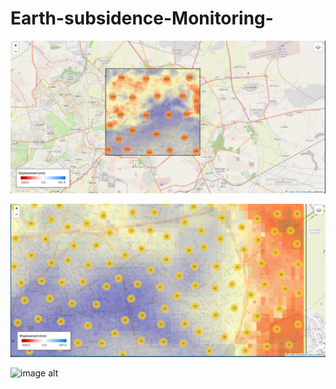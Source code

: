 # Earth-subsidence-Monitoring-

![image alt](https://github.com/SaeidDaliriSusefi/Earth-Subsidence-Monitoring/blob/d35b52160f49d0ad1f9288ee70b2624821e0af7b/Images/Image1.PNG)

![image alt](https://github.com/SaeidDaliriSusefi/Earth-Subsidence-Monitoring/blob/a8af28430ffd2157a585b74960ec9149455d05df/Images/Image2.PNG)

![image alt]()
